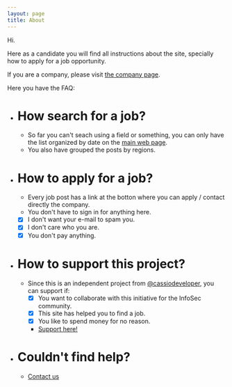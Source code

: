 ```yaml
---
layout: page
title: About
---
```


Hi.

Here as a candidate you will find all instructions about the site, specially how to apply for a job opportunity.

If you are a company, please visit [the company page](/about.md).

Here you have the FAQ:

- # How search for a job?
  - So far you can't seach using a field or something, you can only have the list organized by date on the [main web page](/http://appsec.jobs).
  - You also have grouped the posts by regions.
- # How to apply for a job?
  - Every job post has a link at the botton where you can apply / contact directly the company.
  - You don't have to sign in for anything here.
  - [x] I don't want your e-mail to spam you.
  - [x] I don't care who you are.
  - [x] You don't pay anything.
- # How to support this project?
  - Since this is an independent project from [@cassiodeveloper](https://linktr.ee/cassiodeveloper), you can support if: 
    - [X] You want to collaborate with this initiative for the InfoSec community.
    - [X] This site has helped you to find a job.
    - [X] You like to spend money for no reason.
    - [Support here!](https://www.buymeacoffee.com/cassiodeveloper)
- # Couldn't find help?
  - [Contact us](mailto:contact@appsec.jobs)
